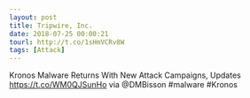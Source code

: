 ```yaml
---
layout: post
title: Tripwire, Inc.
date: 2018-07-25 00:00:21
tourl: http://t.co/1sHmVCRv8W
tags: [Attack]
---
```

Kronos Malware Returns With New Attack Campaigns, Updates https://t.co/WM0QJSunHo via @DMBisson #malware #Kronos